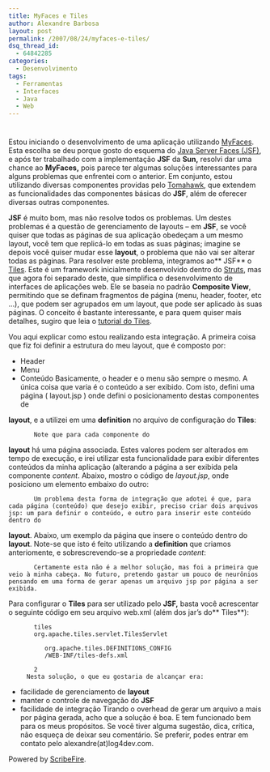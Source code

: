 ```yaml
---
title: MyFaces e Tiles
author: Alexandre Barbosa
layout: post
permalink: /2007/08/24/myfaces-e-tiles/
dsq_thread_id:
  - 64842285
categories:
  - Desenvolvimento
tags:
  - Ferramentas
  - Interfaces
  - Java
  - Web
---
```

# 

Estou iniciando o desenvolvimento de uma aplicação utilizando [MyFaces][1]. Esta escolha se deu porque gosto do esquema do [Java Server Faces (JSF)][2], e após ter trabalhado com a implementação **JSF** da **Sun,** resolvi dar uma chance ao **MyFaces,** pois parece ter algumas soluções interessantes para alguns problemas que enfrentei com o anterior. Em conjunto, estou utilizando diversas componentes providas pelo [Tomahawk][3], que extendem as funcionalidades das componentes básicas do **JSF**, além de oferecer diversas outras componentes.

 [1]: http://myfaces.apache.org/
 [2]: http://java.sun.com/javaee/javaserverfaces/
 [3]: http://myfaces.apache.org/tomahawk/

**JSF** é muito bom, mas não resolve todos os problemas. Um destes problemas é a questão de gerenciamento de layouts – em **JSF**, se você quiser que todas as páginas de sua aplicação obedeçam a um mesmo layout, você tem que replicá-lo em todas as suas páginas; imagine se depois você quiser mudar esse **layout**, o problema que não vai ser alterar todas as páginas. Para resolver este problema, integramos ao** JSF** o [Tiles][4]. Este é um framework inicialmente desenvolvido dentro do [Struts][5], mas que agora foi separado deste, que simplifica o desenvolvimento de interfaces de aplicações web. Ele se baseia no padrão **Composite View**, permitindo que se definam fragmentos de página (menu, header, footer, etc …), que podem ser agrupados em um layout, que pode ser aplicado às suas páginas. O conceito é bastante interessante, e para quem quiser mais detalhes, sugiro que leia o [tutorial do Tiles][6].

 [4]: http://tiles.apache.org/
 [5]: http://struts.apache.org/
 [6]: http://tiles.apache.org/tutorial

Vou aqui explicar como estou realizando esta integração. A primeira coisa que fiz foi definir a estrutura do meu layout, que é composto por: 
*   Header
*   Menu
*   Conteúdo Basicamente, o header e o menu são sempre o mesmo. A única coisa que varia é o conteúdo a ser exibido. Com isto, defini uma página ( layout.jsp ) onde defini o posicionamento destas componentes de 

**layout**, e a utilizei em uma **definition** no arquivo de configuração do **Tiles**: 
    
                 
                 
                 
           Note que para cada componente do 

**layout** há uma página associada. Estes valores podem ser alterados em tempo de execução, e irei utilizar esta funcionalidade para exibir diferentes conteúdos da minha aplicação (alterando a página a ser exibida pela componente *content*. Abaixo, mostro o código de *layout.jsp*, onde posiciono um elemento embaixo do outro: 
    
          
               
          
          
               
          
          
               
           Um problema desta forma de integração que adotei é que, para cada página (conteúdo) que desejo exibir, preciso criar dois arquivos jsp: um para definir o conteúdo, e outro para inserir este conteúdo dentro do 

**layout**. Abaixo, um exemplo da página que insere o conteúdo dentro do **layout**. Note-se que isto é feito utilizando a **definition** que criamos anteriomente, e sobrescrevendo-se a propriedade *content*: 
    
              
                 
              
           Certamente esta não é a melhor solução, mas foi a primeira que veio à minha cabeça. No futuro, pretendo gastar um pouco de neurônios pensando em uma forma de gerar apenas um arquivo jsp por página a ser exibida.

Para configurar o **Tiles** para ser utilizado pelo **JSF,** basta você acrescentar o seguinte código em seu arquivo web.xml (além dos jar’s do** Tiles**): 
    
           tiles
           org.apache.tiles.servlet.TilesServlet
           
              org.apache.tiles.DEFINITIONS_CONFIG
              /WEB-INF/tiles-defs.xml
           
           2
         Nesta solução, o que eu gostaria de alcançar era: 

*   facilidade de gerenciamento de **layout**
*   manter o controle de navegação do **JSF**
*   facilidade de integração Tirando o overhead de gerar um arquivo a mais por página gerada, acho que a solução é boa. E tem funcionado bem para os meus propósitos. Se você tiver alguma sugestão, dica, crítica, não esqueça de deixar seu comentário. Se preferir, podes entrar em contato pelo alexandre(at)log4dev.com. 

Powered by [ScribeFire][7].

 [7]: http://scribefire.com/